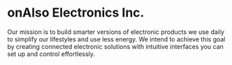 # onAlso Electronics Inc.

Our mission is to build smarter versions of electronic products we use daily to
simplify our lifestyles and use less energy. We intend to achieve this goal by
creating connected electronic solutions with intuitive interfaces you can set up
and control effortlessly.
